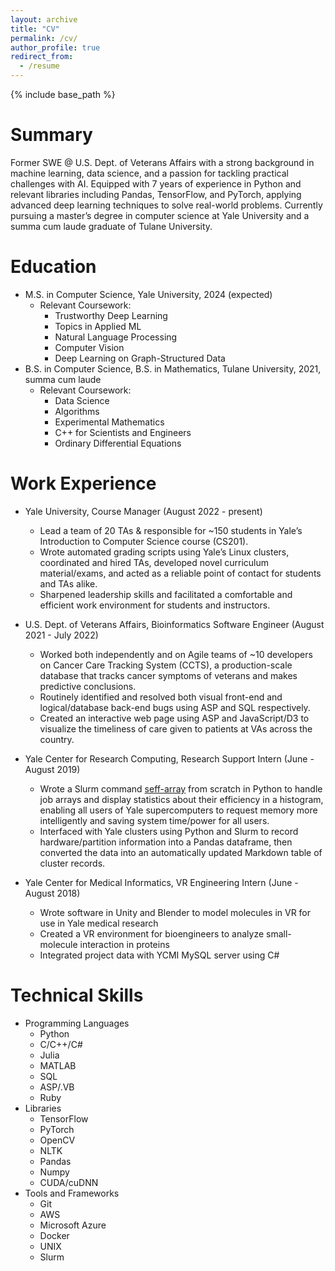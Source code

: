 ```yaml
---
layout: archive
title: "CV"
permalink: /cv/
author_profile: true
redirect_from:
  - /resume
---
```


{% include base_path %}

Summary
======
Former SWE @ U.S. Dept. of Veterans Affairs with a strong background in machine learning, data science, and a passion for tackling practical challenges with AI. Equipped with 7 years of experience in Python and relevant libraries including Pandas, TensorFlow, and PyTorch, applying advanced deep learning techniques to solve real-world problems. Currently pursuing a master’s degree in computer science at Yale University and a summa cum laude graduate of Tulane University. 

Education
======
* M.S. in Computer Science, Yale University, 2024 (expected)
  * Relevant Coursework:
    * Trustworthy Deep Learning
    * Topics in Applied ML
    * Natural Language Processing
    * Computer Vision
    * Deep Learning on Graph-Structured Data
* B.S. in Computer Science, B.S. in Mathematics, Tulane University, 2021, summa cum laude
  * Relevant Coursework:
    * Data Science
    * Algorithms
    * Experimental Mathematics
    * C++ for Scientists and Engineers
    * Ordinary Differential Equations

Work Experience
======
* Yale University, Course Manager (August 2022 - present)
  * Lead a team of 20 TAs & responsible for ~150 students in Yale’s Introduction to Computer Science course (CS201).
  * Wrote automated grading scripts using Yale’s Linux clusters, coordinated and hired TAs, developed novel curriculum material/exams, and acted as a reliable point of contact for students and TAs alike.
  * Sharpened leadership skills and facilitated a comfortable and efficient work environment for students and instructors.

* U.S. Dept. of Veterans Affairs, Bioinformatics Software Engineer (August 2021 - July 2022)
  * Worked both independently and on Agile teams of ~10 developers on Cancer Care Tracking System (CCTS), a production-scale database that tracks cancer symptoms of veterans and makes predictive conclusions.
  * Routinely identified and resolved both visual front-end and logical/database back-end bugs using ASP and SQL respectively.
  * Created an interactive web page using ASP and JavaScript/D3 to visualize the timeliness of care given to patients at VAs across the country.

* Yale Center for Research Computing, Research Support Intern (June - August 2019)
  * Wrote a Slurm command [seff-array](https://github.com/ycrc/seff-array) from scratch in Python to handle job arrays and display statistics about their efficiency in a histogram, enabling all users of Yale supercomputers to request memory more intelligently and saving system time/power for all users.
  * Interfaced with Yale clusters using Python and Slurm to record hardware/partition information into a Pandas dataframe, then converted the data into an automatically updated Markdown table of cluster records.

* Yale Center for Medical Informatics, VR Engineering Intern (June - August 2018)
  * Wrote software in Unity and Blender to model molecules in VR for use in Yale medical research
  * Created a VR environment for bioengineers to analyze small-molecule interaction in proteins
  * Integrated project data with YCMI MySQL server using C#

  
Technical Skills
======
* Programming Languages
  * Python
  * C/C++/C#
  * Julia
  * MATLAB
  * SQL
  * ASP/.VB
  * Ruby
* Libraries
  * TensorFlow
  * PyTorch
  * OpenCV
  * NLTK
  * Pandas
  * Numpy
  * CUDA/cuDNN
* Tools and Frameworks
  * Git
  * AWS
  * Microsoft Azure
  * Docker
  * UNIX
  * Slurm

